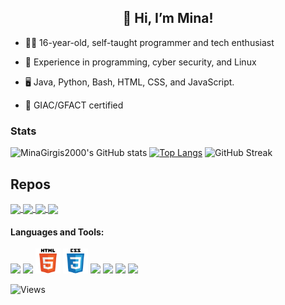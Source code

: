 <h2 align="center">👋 Hi, I’m Mina!</h2>

- 🧑‍💻 16-year-old, self-taught programmer and tech enthusiast

- 🤖 Experience in programming, cyber security, and Linux

- 🖥️ Java, Python, Bash, HTML, CSS, and JavaScript.

- 📜 GIAC/GFACT certified


### Stats
![MinaGirgis2000's GitHub stats](https://github-readme-stats.vercel.app/api/?username=MinaGirgis2000&show_icons=true&theme=github_dark&hide_border=true&rank_icon=github)
[![Top Langs](https://github-readme-stats.vercel.app/api/top-langs/?username=MinaGirgis2000&theme=github_dark&hide_border=true&hide=shell,batchfile,ruby)](https://github.com/anuraghazra/github-readme-stats)
![GitHub Streak](https://github-readme-streak-stats.herokuapp.com?user=MinaGirgis2000&theme=github_dark&hide_border=true)

## Repos

<!-- <a href="https://github.com/MinaGirgis2000/GPACalculatorWebsite">
  <img align="center" src="https://github-readme-stats.vercel.app/api/pin/?username=MinaGirgis2000&repo=gpacalculatorwebsite&theme=holi&hide_border=true" />
</a> -->
<a href="https://github.com/MinaGirgis2000/ticket-app">
  <img align="center" src="https://github-readme-stats.vercel.app/api/pin/?username=MinaGirgis2000&repo=ticket-app&theme=holi&hide_border=true" />
</a>
<a href="https://github.com/MinaGirgis2000/JsGPACalculator">
  <img align="center" src="https://github-readme-stats.vercel.app/api/pin/?username=MinaGirgis2000&repo=jsgpacalculator&theme=holi&hide_border=true" />
</a>
<a href="https://github.com/MinaGirgis2000/PyGPACalculator">
  <img align="center" src="https://github-readme-stats.vercel.app/api/pin/?username=MinaGirgis2000&repo=pygpacalculator&theme=holi&hide_border=true" />
</a>
<a href="https://github.com/MinaGirgis2000/CalculatorApp">
  <img align="center" src="https://github-readme-stats.vercel.app/api/pin/?username=MinaGirgis2000&repo=calculatorapp&theme=holi&hide_border=true" />
</a>

#### Languages and Tools:

<a><code><img width=50 src="https://qph.cf2.quoracdn.net/main-qimg-48b7a3d8958565e7aa3ad4dbf2312770"></code></a> <!--Java-->
<a><code><img width=40 src="https://cdn3.iconfinder.com/data/icons/logos-and-brands-adobe/512/267_Python-512.png"/></code></a> <!--Python-->
<a><code><img width=40 src="https://raw.githubusercontent.com/devicons/devicon/master/icons/html5/html5-original-wordmark.svg"/></code></a> <!--HTML-->
<a><code><img width=40 src="https://raw.githubusercontent.com/devicons/devicon/master/icons/css3/css3-original-wordmark.svg" /></code></a> <!--CSS-->
<a><code><img width=40 src="https://raw.githubusercontent.com/shinokada/shinokada/master/assets/javascript.png"></code></a> <!--JavaScript-->
<a><code><img width=40 src="https://cdn.freebiesupply.com/logos/large/2x/visual-studio-code-logo-png-transparent.png"></code></a> <!--VS Code-->
<a><code><img width=40 src="https://www.vectorlogo.zone/logos/git-scm/git-scm-icon.svg"/></code></a> <!--Git-->
<a><code><img width=40 src="https://upload.wikimedia.org/wikipedia/commons/thumb/4/4b/Bash_Logo_Colored.svg/2048px-Bash_Logo_Colored.svg.png"/></code></a> <!--Bash-->
<!--<a><code><img width=40 src="https://raw.githubusercontent.com/shinokada/shinokada/master/assets/php.png"></code></a>--> <!--PHP-->

![Views](https://komarev.com/ghpvc/?username=MinaGirgis2000)
